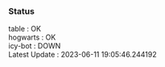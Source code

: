 ### Status


table : OK  
hogwarts : OK  
icy-bot : DOWN  
Latest Update : 2023-06-11 19:05:46.244192
